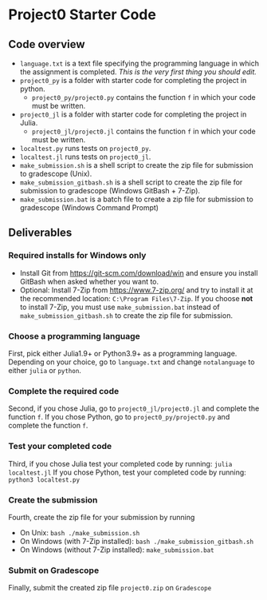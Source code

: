 # Project0 Starter Code

## Code overview
- `language.txt` is a text file specifying the programming language in which the assignment is completed. *This is the very first thing you should edit.*
- `project0_py` is a folder with starter code for completing the project in python.
  - `project0_py/project0.py` contains the function `f` in which your code must be written.
- `project0_jl` is a folder with starter code for completing the project in Julia.
  - `project0_jl/project0.jl` contains the function `f` in which your code must be written.
- `localtest.py` runs tests on `project0_py`.
- `localtest.jl` runs tests on `project0_jl`.
- `make_submission.sh` is a shell script to create the zip file for submission to gradescope (Unix).
- `make_submission_gitbash.sh` is a shell script to create the zip file for submission to gradescope (Windows GitBash + 7-Zip).
- `make_submission.bat` is a batch file to create a zip file for submission to gradescope (Windows Command Prompt)

## Deliverables

### Required installs for Windows only
- Install Git from <https://git-scm.com/download/win> and ensure you install GitBash when asked whether you want to.
- Optional: Install 7-Zip from <https://www.7-zip.org/> and try to install it at the recommended location: `C:\Program Files\7-Zip`. If you choose **not** to install 7-Zip, you must use `make_submission.bat` instead of `make_submission_gitbash.sh` to create the zip file for submission.


### Choose a programming language
First, pick either Julia1.9+ or Python3.9+ as a programming language. Depending on your choice, go to `language.txt` and change `notalanguage` to either `julia` or `python`.

### Complete the required code
Second, if you chose Julia, go to `project0_jl/project0.jl` and complete the function `f`. If you chose Python, go to `project0_py/project0.py` and complete the function `f`.

### Test your completed code
Third, if you chose Julia test your completed code by running:
`julia localtest.jl` 
If you chose Python, test your completed code by running:
`python3 localtest.py`

### Create the submission
Fourth, create the zip file for your submission by running
- On Unix: `bash ./make_submission.sh`
- On Windows (with 7-Zip installed): `bash ./make_submission_gitbash.sh`
- On Windows (without 7-Zip installed): `make_submission.bat`

### Submit on Gradescope
Finally, submit the created zip file `project0.zip` on `Gradescope`
